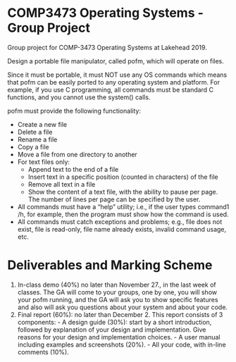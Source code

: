 # COMP3473 Operating Systems - Group Project
Group project for COMP-3473 Operating Systems at Lakehead 2019.

Design a portable file manipulator, called pofm, which will operate on files.

Since it must be portable, it must NOT use any OS commands which means that pofm can be easily ported to any operating system and platform. For example, if you use C programming, all commands must be standard C functions, and you cannot use the system() calls.

pofm must provide the following functionality:
 - Create a new file
 - Delete a file
 - Rename a file
 - Copy a file
 - Move a file from one directory to another
 - For text files only:
    - Append text to the end of a file
    - Insert text in a specific position (counted in characters) of the file
    - Remove all text in a file
    - Show the content of a text file, with the ability to pause per page. The number of lines per page can be specified by the user.
 - All commands must have a “help” utility; i.e., if the user types command1 /h, for example, then the program must show how the command is used.
 - All commands must catch exceptions and problems; e.g., file does not exist, file is read-only, file name already exists, invalid command usage, etc.
 
 # Deliverables and Marking Scheme
 
  1. In-class demo (40%) no later than November 27., in the last week of classes. The GA will come to your groups, one by one, you will show your pofm running, and the GA will ask you to show specific features and also will ask you questions about your system and about your code.
  2. Final report (60%): no later than December 2. This report consists of 3 components:
    - A design guide (30%): start by a short introduction, followed by explanation of your design and implementation. Give reasons for your design and implementation choices.
    - A user manual including examples and screenshots (20%).
    - All your code, with in-line comments (10%). 
